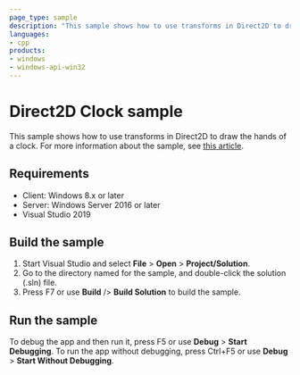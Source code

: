 ```yaml
---
page_type: sample
description: "This sample shows how to use transforms in Direct2D to draw the hands of a clock."
languages:
- cpp
products:
- windows
- windows-api-win32
---
```


# Direct2D Clock sample

This sample shows how to use transforms in Direct2D to draw the hands of a clock. For more information about the sample, see [this article](https://docs.microsoft.com/windows/win32/learnwin32/direct2d-clock-sample).

## Requirements

* Client: Windows 8.x or later
* Server: Windows Server 2016 or later
* Visual Studio 2019

## Build the sample

1. Start Visual Studio and select **File** \> **Open** \> **Project/Solution**.
2. Go to the directory named for the sample, and double-click the solution (.sln) file.
3. Press F7 or use **Build** /> **Build Solution** to build the sample.

## Run the sample

To debug the app and then run it, press F5 or use **Debug** \> **Start Debugging**. To run the app without debugging, press Ctrl+F5 or use **Debug** \> **Start Without Debugging**.
